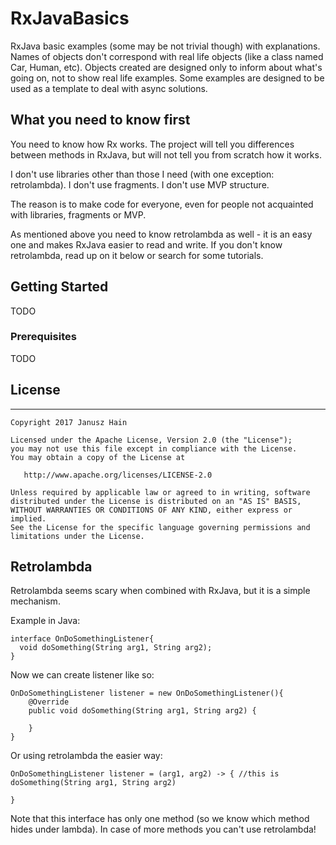 # RxJavaBasics

RxJava basic examples (some may be not trivial though) with explanations.
Names of objects don't correspond with real life objects (like a class named Car, Human, etc).
Objects created are designed only to inform about what's going on, not to show real life examples.
Some examples are designed to be used as a template to deal with async solutions.

## What you need to know first

You need to know how Rx works.
The project will tell you differences between methods in RxJava, but will not tell you from scratch how it works.

I don't use libraries other than those I need (with one exception: retrolambda).
I don't use fragments.
I don't use MVP structure.

The reason is to make code for everyone, even for people not acquainted with libraries, fragments or MVP.

As mentioned above you need to know retrolambda as well - it is an easy one and makes RxJava easier to read and write.
If you don't know retrolambda, read up on it below or search for some tutorials.

## Getting Started

TODO

### Prerequisites

TODO

## License

-------

    Copyright 2017 Janusz Hain

    Licensed under the Apache License, Version 2.0 (the "License");
    you may not use this file except in compliance with the License.
    You may obtain a copy of the License at

       http://www.apache.org/licenses/LICENSE-2.0

    Unless required by applicable law or agreed to in writing, software
    distributed under the License is distributed on an "AS IS" BASIS,
    WITHOUT WARRANTIES OR CONDITIONS OF ANY KIND, either express or implied.
    See the License for the specific language governing permissions and
    limitations under the License.

## Retrolambda

Retrolambda seems scary when combined with RxJava, but it is a simple mechanism.

Example in Java:

```
interface OnDoSomethingListener{
  void doSomething(String arg1, String arg2);
}
```

Now we can create listener like so:

```
OnDoSomethingListener listener = new OnDoSomethingListener(){
    @Override
    public void doSomething(String arg1, String arg2) {
        
    }
}
```

Or using retrolambda the easier way:

```
OnDoSomethingListener listener = (arg1, arg2) -> { //this is doSomething(String arg1, String arg2)

}
```

Note that this interface has only one method (so we know which method hides under lambda).
In case of more methods you can't use retrolambda!

